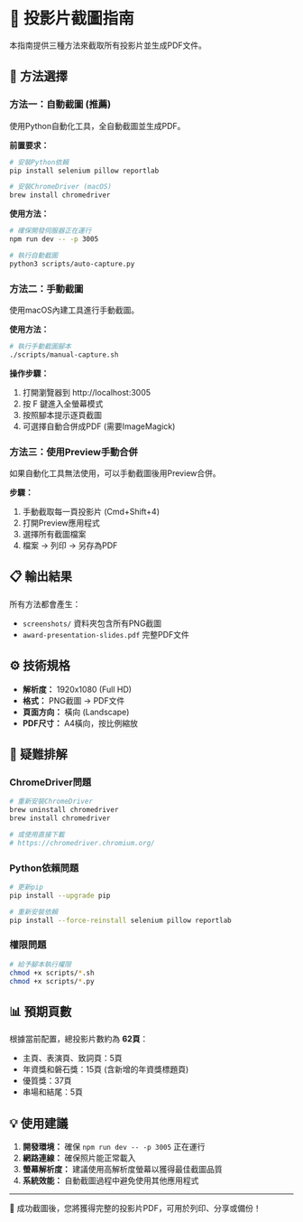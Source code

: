 # 📸 投影片截圖指南

本指南提供三種方法來截取所有投影片並生成PDF文件。

## 🎯 方法選擇

### 方法一：自動截圖 (推薦)
使用Python自動化工具，全自動截圖並生成PDF。

**前置要求：**
```bash
# 安裝Python依賴
pip install selenium pillow reportlab

# 安裝ChromeDriver (macOS)
brew install chromedriver
```

**使用方法：**
```bash
# 確保開發伺服器正在運行
npm run dev -- -p 3005

# 執行自動截圖
python3 scripts/auto-capture.py
```

### 方法二：手動截圖
使用macOS內建工具進行手動截圖。

**使用方法：**
```bash
# 執行手動截圖腳本
./scripts/manual-capture.sh
```

**操作步驟：**
1. 打開瀏覽器到 http://localhost:3005
2. 按 F 鍵進入全螢幕模式
3. 按照腳本提示逐頁截圖
4. 可選擇自動合併成PDF (需要ImageMagick)

### 方法三：使用Preview手動合併
如果自動化工具無法使用，可以手動截圖後用Preview合併。

**步驟：**
1. 手動截取每一頁投影片 (Cmd+Shift+4)
2. 打開Preview應用程式
3. 選擇所有截圖檔案
4. 檔案 → 列印 → 另存為PDF

## 📋 輸出結果

所有方法都會產生：
- `screenshots/` 資料夾包含所有PNG截圖
- `award-presentation-slides.pdf` 完整PDF文件

## ⚙️ 技術規格

- **解析度：** 1920x1080 (Full HD)
- **格式：** PNG截圖 → PDF文件
- **頁面方向：** 橫向 (Landscape)
- **PDF尺寸：** A4橫向，按比例縮放

## 🐛 疑難排解

### ChromeDriver問題
```bash
# 重新安裝ChromeDriver
brew uninstall chromedriver
brew install chromedriver

# 或使用直接下載
# https://chromedriver.chromium.org/
```

### Python依賴問題
```bash
# 更新pip
pip install --upgrade pip

# 重新安裝依賴
pip install --force-reinstall selenium pillow reportlab
```

### 權限問題
```bash
# 給予腳本執行權限
chmod +x scripts/*.sh
chmod +x scripts/*.py
```

## 📊 預期頁數

根據當前配置，總投影片數約為 **62頁**：
- 主頁、表演頁、致詞頁：5頁
- 年資獎和磐石獎：15頁 (含新增的年資獎標題頁)
- 優質獎：37頁
- 串場和結尾：5頁

## 💡 使用建議

1. **開發環境：** 確保 `npm run dev -- -p 3005` 正在運行
2. **網路連線：** 確保照片能正常載入
3. **螢幕解析度：** 建議使用高解析度螢幕以獲得最佳截圖品質
4. **系統效能：** 自動截圖過程中避免使用其他應用程式

---

🎉 成功截圖後，您將獲得完整的投影片PDF，可用於列印、分享或備份！